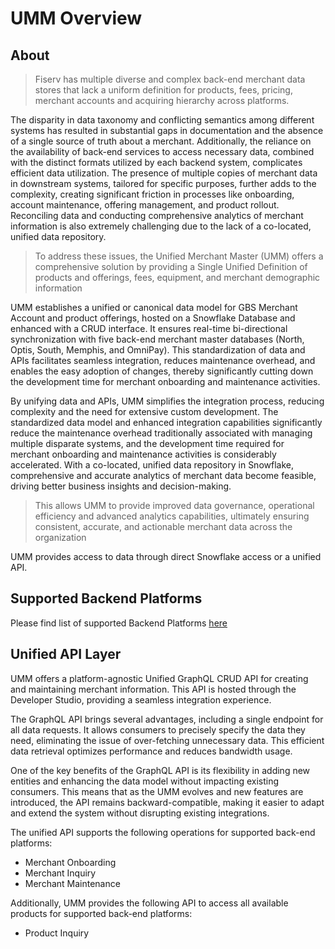 # UMM Overview

## About

> Fiserv has multiple diverse and complex back-end merchant data stores that lack a uniform definition for products, fees, pricing, merchant accounts and acquiring hierarchy across platforms.

The disparity in data taxonomy and conflicting semantics among different systems has resulted in substantial gaps in documentation and the absence of a single source of truth about a merchant. Additionally, the reliance on the availability of back-end services to access necessary data, combined with the distinct formats utilized by each backend system, complicates efficient data utilization. The presence of multiple copies of merchant data in downstream systems, tailored for specific purposes, further adds to the complexity, creating significant friction in processes like onboarding, account maintenance, offering management, and product rollout. Reconciling data and conducting comprehensive analytics of merchant information is also extremely challenging due to the lack of a co-located, unified data repository.

> To address these issues, the Unified Merchant Master (UMM) offers a comprehensive solution by providing a Single Unified Definition of products and offerings, fees, equipment, and merchant demographic information

UMM establishes a unified or canonical data model for GBS Merchant Account and product offerings, hosted on a Snowflake Database and enhanced with a CRUD interface. It ensures real-time bi-directional synchronization with five back-end merchant master databases (North, Optis, South, Memphis, and OmniPay). This standardization of data and APIs facilitates seamless integration, reduces maintenance overhead, and enables the easy adoption of changes, thereby significantly cutting down the development time for merchant onboarding and maintenance activities.

By unifying data and APIs, UMM simplifies the integration process, reducing complexity and the need for extensive custom development. The standardized data model and enhanced integration capabilities significantly reduce the maintenance overhead traditionally associated with managing multiple disparate systems, and the development time required for merchant onboarding and maintenance activities is considerably accelerated. With a co-located, unified data repository in Snowflake, comprehensive and accurate analytics of merchant data become feasible, driving better business insights and decision-making.

> This allows UMM to provide improved data governance, operational efficiency and advanced analytics capabilities, ultimately ensuring consistent, accurate, and actionable merchant data across the organization

UMM provides access to data through direct Snowflake access or a unified API.

## Supported Backend Platforms

Please find list of supported Backend Platforms [here](?path=docs/specification/supportedPlatforms.md)

## Unified API Layer

UMM offers a platform-agnostic Unified GraphQL CRUD API for creating and maintaining merchant information. This API is hosted through the Developer Studio, providing a seamless integration experience.

The GraphQL API brings several advantages, including a single endpoint for all data requests. It allows consumers to precisely specify the data they need, eliminating the issue of over-fetching unnecessary data. This efficient data retrieval optimizes performance and reduces bandwidth usage.

One of the key benefits of the GraphQL API is its flexibility in adding new entities and enhancing the data model without impacting existing consumers. This means that as the UMM evolves and new features are introduced, the API remains backward-compatible, making it easier to adapt and extend the system without disrupting existing integrations.

The unified API supports the following operations for supported back-end platforms:

- Merchant Onboarding
- Merchant Inquiry
- Merchant Maintenance

Additionally, UMM provides the following API to access all available products for supported back-end platforms:

- Product Inquiry
